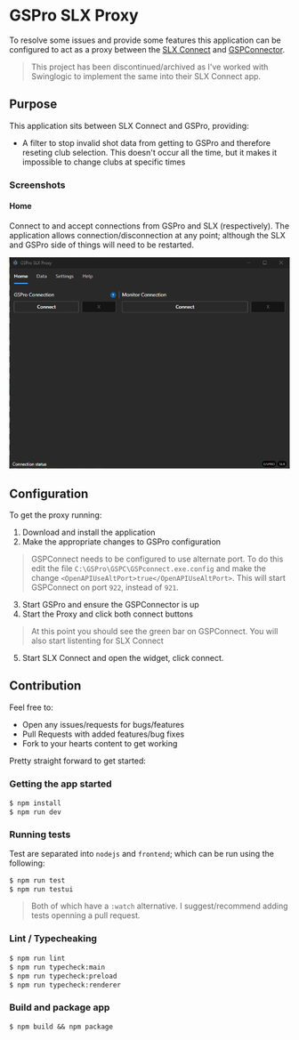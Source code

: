 # GSPro SLX Proxy

To resolve some issues and provide some features this application can be configured to act as a proxy between the [SLX Connect](https://support.swinglogic.us/hc/en-us) and [GSPConnector](https://gsprogolf.com/GSProConnectV1.html).

> This project has been discontinued/archived as I've worked with Swinglogic to implement the same into their SLX Connect app.

## Purpose

This application sits between SLX Connect and GSPro, providing:

- A filter to stop invalid shot data from getting to GSPro and therefore reseting club selection. This doesn't occur all the time, but it makes it impossible to change clubs at specific times

### Screenshots

#### Home

Connect to and accept connections from GSPro and SLX (respectively). The application allows connection/disconnection at any point; although the SLX and GSPro side of things will need to be restarted.

![Home Screen](./docs/home_screen.png)

## Configuration

To get the proxy running:

1. Download and install the application
2. Make the appropriate changes to GSPro configuration

> GSPConnect needs to be configured to use alternate port. To do this edit the file `C:\GSPro\GSPC\GSPconnect.exe.config` and make the change `<OpenAPIUseAltPort>true</OpenAPIUseAltPort>`. This will start GSPConnect on port `922`, instead of `921`.

3. Start GSPro and ensure the GSPConnector is up
4. Start the Proxy and click both connect buttons

> At this point you should see the green bar on GSPConnect. You will also start listenting for SLX Connect

5. Start SLX Connect and open the widget, click connect.

## Contribution

Feel free to:

- Open any issues/requests for bugs/features
- Pull Requests with added features/bug fixes
- Fork to your hearts content to get working

Pretty straight forward to get started:

### Getting the app started

```
$ npm install
$ npm run dev
```

### Running tests

Test are separated into `nodejs` and `frontend`; which can be run using the following:

```
$ npm run test
$ npm run testui
```

> Both of which have a `:watch` alternative. I suggest/recommend adding tests openning a pull request.

### Lint / Typecheaking

```
$ npm run lint
$ npm run typecheck:main
$ npm run typecheck:preload
$ npm run typecheck:renderer
```

### Build and package app

```
$ npm build && npm package
```
